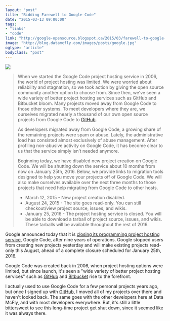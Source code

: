 ```yaml
---
layout: "post"
title: "Bidding Farewell to Google Code"
date: "2015-03-13 09:00:00"
tags: 
- "links"
- "code"
link: "http://google-opensource.blogspot.ca/2015/03/farewell-to-google-code.html"
image: "http://blog.datamcfly.com/images/posts/google.jpg"
ogtype: "article"
bodyclass: "post"
---
```


<div><div class="image splash">
	<img src="http://blog.datamcfly.com/images/posts/google.jpg" />
</div></div>

> When we started the Google Code project hosting service in 2006, the world of project hosting was limited. We were worried about reliability and stagnation, so we took action by giving the open source community another option to choose from. Since then, we’ve seen a wide variety of better project hosting services such as GitHub and Bitbucket bloom. Many projects moved away from Google Code to those other systems. To meet developers where they are, we ourselves migrated nearly a thousand of our own open source projects from Google Code to [GitHub](http://github.com/google).
> 
> As developers migrated away from Google Code, a growing share of the remaining projects were spam or abuse. Lately, the administrative load has consisted almost exclusively of abuse management. After profiling non-abusive activity on Google Code, it has become clear to us that the service simply isn’t needed anymore.
> 
> Beginning today, we have disabled new project creation on Google Code. We will be shutting down the service about 10 months from now on January 25th, 2016. Below, we provide links to migration tools designed to help you move your projects off of Google Code. We will also make ourselves available over the next three months to those projects that need help migrating from Google Code to other hosts.
> 
> - March 12, 2015 - New project creation disabled.
> - August 24, 2015 - The site goes read-only. You can still checkout/view project source, issues, and wikis.
> - January 25, 2016 - The project hosting service is closed. You will be able to download a tarball of project source, issues, and wikis. These tarballs will be available throughout the rest of 2016.

Google announced today that it is [closing its programming project hosting service](http://google-opensource.blogspot.jp/2015/03/farewell-to-google-code.html), Google Code, after nine years of operations. Google stopped users from creating new projects yesterday and will make existing projects read-only this August, ahead of a complete closure scheduled for January 25th, 2016. 

Google Code was created back in 2006, when project hosting options were limited, but since launch, it's seen a "wide variety of better project hosting services" such as [GitHub](http://github.com) and [Bitbucket](http://bitbucket.org) rise to the forefront.

I actually used to use Google Code for a few personal projects years ago, but once I signed up with [GitHub](https://github.com/freekrai), I moved all of my projects over there and haven't looked back. The same goes with the other developers here at Data McFly, and with most developers everywhere. But, it's still a little bittersweet to see this long-time project get shut down, since it seemed like it was always there.